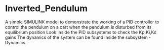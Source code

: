 # Inverted_Pendulum
A simple SIMULINK model to demonstrate the working of a PID controller to control the pendulum on a cart when the pendulum is disturbed from its equilibrium position
Look inside the PID subsystems to check the Kp,Ki,Kd gains
The dynamics of the system can be found inside the subsystem - Dynamics
